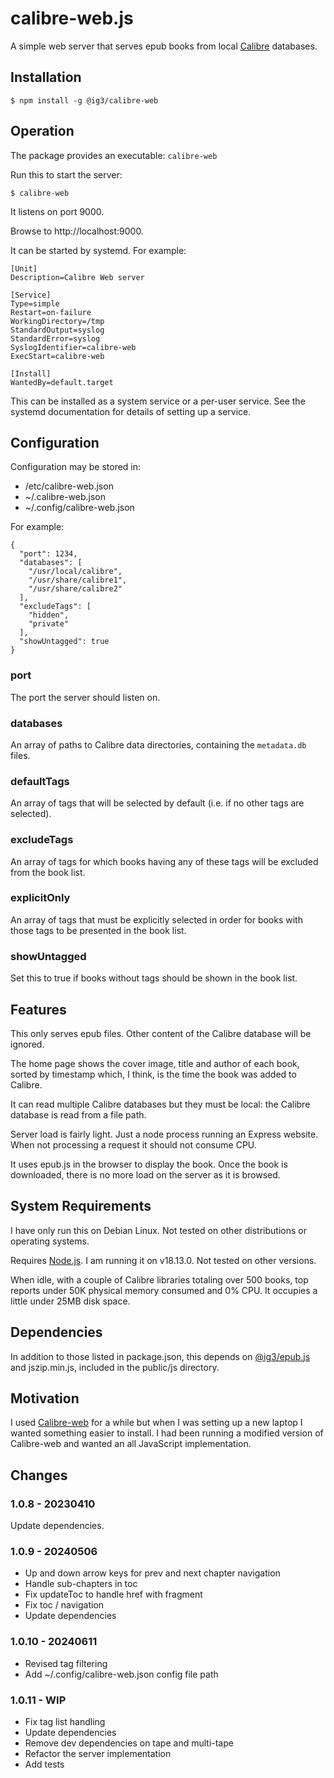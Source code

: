 # calibre-web.js

A simple web server that serves epub books from local
[Calibre](https://github.com/kovidgoyal/calibre) databases.

## Installation
```
$ npm install -g @ig3/calibre-web
```

## Operation
The package provides an executable: `calibre-web`

Run this to start the server:

```
$ calibre-web
```

It listens on port 9000.

Browse to http://localhost:9000.

It can be started by systemd. For example:

```
[Unit]
Description=Calibre Web server

[Service]
Type=simple
Restart=on-failure
WorkingDirectory=/tmp
StandardOutput=syslog
StandardError=syslog
SyslogIdentifier=calibre-web
ExecStart=calibre-web

[Install]
WantedBy=default.target
```

This can be installed as a system service or a per-user service. See the
systemd documentation for details of setting up a service.


## Configuration

Configuration may be stored in:

 * /etc/calibre-web.json
 * ~/.calibre-web.json
 * ~/.config/calibre-web.json

For example:

```
{
  "port": 1234,
  "databases": [
    "/usr/local/calibre",
    "/usr/share/calibre1",
    "/usr/share/calibre2"
  ],
  "excludeTags": [
    "hidden",
    "private"
  ],
  "showUntagged": true
}
```
### port

The port the server should listen on.

### databases

An array of paths to Calibre data directories, containing the `metadata.db`
files.

### defaultTags

An array of tags that will be selected by default (i.e. if no other tags
are selected).

### excludeTags

An array of tags for which books having any of these tags will be excluded
from the book list.

### explicitOnly

An array of tags that must be explicitly selected in order for books with
those tags to be presented in the book list.


### showUntagged

Set this to true if books without tags should be shown in the book list.


## Features

This only serves epub files. Other content of the Calibre database will be
ignored.

The home page shows the cover image, title and author of each book, sorted
by timestamp which, I think, is the time the book was added to Calibre.

It can read multiple Calibre databases but they must be local: the Calibre
database is read from a file path. 

Server load is fairly light. Just a node process running an Express
website. When not processing a request it should not consume CPU. 

It uses epub.js in the browser to display the book. Once the book is
downloaded, there is no more load on the server as it is browsed.

## System Requirements

I have only run this on Debian Linux. Not tested on other distributions or
operating systems.

Requires [Node.js](https://nodejs.org). I am running it on v18.13.0. Not
tested on other versions.

When idle, with a couple of Calibre libraries totaling over 500 books, top
reports under 50K physical memory consumed and 0% CPU. It occupies a little
under 25MB disk space. 

## Dependencies

In addition to those listed in package.json, this depends on
[@ig3/epub.js](https://github.com/ig3/epub.js) and
jszip.min.js, included in the public/js directory. 


## Motivation

I used [Calibre-web](https://github.com/janeczku/calibre-web) for a while
but when I was setting up a new laptop I wanted something easier to
install. I had been running a modified version of Calibre-web and wanted an
all JavaScript implementation.

## Changes

### 1.0.8 - 20230410

Update dependencies.

### 1.0.9 - 20240506
 * Up and down arrow keys for prev and next chapter navigation
 * Handle sub-chapters in toc
 * Fix updateToc to handle href with fragment
 * Fix toc / navigation
 * Update dependencies

### 1.0.10 - 20240611
 * Revised tag filtering
 * Add ~/.config/calibre-web.json config file path

### 1.0.11 - WIP
 * Fix tag list handling
 * Update dependencies
 * Remove dev dependencies on tape and multi-tape
 * Refactor the server implementation
 * Add tests
